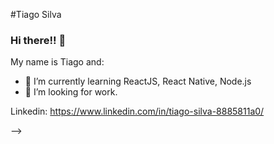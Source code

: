 #Tiago Silva

### Hi there!! 👋

My name is Tiago and: 

- 🌱 I’m currently learning ReactJS, React Native, Node.js
- 🤔 I’m looking for work.

 Linkedin: https://www.linkedin.com/in/tiago-silva-8885811a0/
 

-->

<!--
**tiagosn01/tiagosn01** is a ✨ _special_ ✨ repository because its `README.md` (this file) appears on your GitHub profile.

